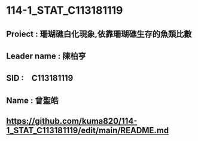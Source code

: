 # 114-1_STAT_C113181119
## Proiect : 珊瑚礁白化現象,依靠珊瑚礁生存的魚類比數
## Leader name : 陳柏亨
## SID :　C113181119
## Name : 曾聖皓
## https://github.com/kuma820/114-1_STAT_C113181119/edit/main/README.md
